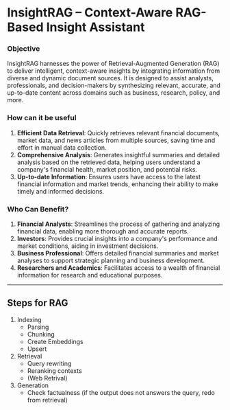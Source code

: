 # InsightRAG – Context-Aware RAG-Based Insight Assistant

### Objective
InsightRAG harnesses the power of Retrieval-Augmented Generation (RAG) to deliver intelligent, context-aware insights by integrating information from diverse and dynamic document sources. It is designed to assist analysts, professionals, and decision-makers by synthesizing relevant, accurate, and up-to-date content across domains such as business, research, policy, and more.

### How can it be useful
1. **Efficient Data Retrieval**: Quickly retrieves relevant financial documents, market data, and news articles from multiple sources, saving time and effort in manual data collection.
2. **Comprehensive Analysis**: Generates insightful summaries and detailed analysis based on the retrieved data, helping users understand a company's financial health, market position, and potential risks.
3. **Up-to-date Information**: Ensures users have access to the latest financial information and market trends, enhancing their ability to make timely and informed decisions.

### Who Can Benefit?
1. **Financial Analysts**: Streamlines the process of gathering and analyzing financial data, enabling more thorough and accurate reports.
2. **Investors**: Provides crucial insights into a company's performance and market conditions, aiding in investment decisions.
3. **Business Professional**: Offers detailed financial summaries and market analyses to support strategic planning and business development.
4. **Researchers and Academics**: Facilitates access to a wealth of financial information for research and educational purposes.

---

## Steps for RAG
1. Indexing
    - Parsing
    - Chunking
    - Create Embeddings
    - Upsert
2. Retrieval
    - Query rewriting
    - Reranking contexts
    - (Web Retrival)
3. Generation
    - Check factualness (if the output does not answers the query, redo from retrieval)

